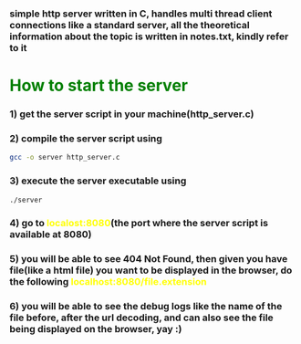 ### simple http server written in C, handles multi thread client connections like a standard server, all the theoretical information about the topic is written in notes.txt, kindly refer to it

# <span style="color:green">How to start the server</span>

### 1) get the server script in your machine(http_server.c)
### 2) compile the server script using 
```sh
gcc -o server http_server.c
```
### 3) execute the server executable using 
```sh
./server
```
### 4) go to <span style="color:yellow">localost:8080</span>(the port where the server script is available at 8080)
### 5) you will be able to see 404 Not Found, then given you have file(like a html file) you want to be displayed in the browser, do the following <span style="color:yellow">localhost:8080/file.extension</span>
### 6) you will be able to see the debug logs like the name of the file before, after the url decoding, and can also see the file being displayed on the browser, yay :)